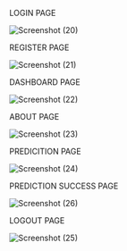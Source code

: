 LOGIN PAGE


![Screenshot (20)](https://user-images.githubusercontent.com/111693185/202406632-8f2e990c-15d5-47ff-b75e-badea59fcb41.png)


REGISTER PAGE


![Screenshot (21)](https://user-images.githubusercontent.com/111693185/202406834-824071eb-64ba-4148-b5df-ebe8fc76f22b.png)


DASHBOARD PAGE


![Screenshot (22)](https://user-images.githubusercontent.com/111693185/202406963-8af3e06e-de71-4a70-9955-a185da5afa70.png)


ABOUT PAGE


![Screenshot (23)](https://user-images.githubusercontent.com/111693185/202407240-6549d5fd-8dc8-48a4-a2f4-e16e6df40adf.png)


PREDICITION PAGE


![Screenshot (24)](https://user-images.githubusercontent.com/111693185/202407494-75fe43d1-3cd0-4ad1-af9b-9c17db055b46.png)


PREDICTION SUCCESS PAGE

![Screenshot (26)](https://user-images.githubusercontent.com/111693185/202407947-4be96687-ca6c-43e1-bb50-03e452f21edc.png)

LOGOUT PAGE

![Screenshot (25)](https://user-images.githubusercontent.com/111693185/202408080-a536d165-bea7-4c35-922c-ff2fa8073247.png)
